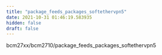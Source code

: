 ```yaml
---
title: "package_feeds_packages_softethervpn5"
date: 2021-10-31 01:46:19.583935
hidden: false
draft: false
---
```


bcm27xx/bcm2710/package_feeds_packages_softethervpn5

